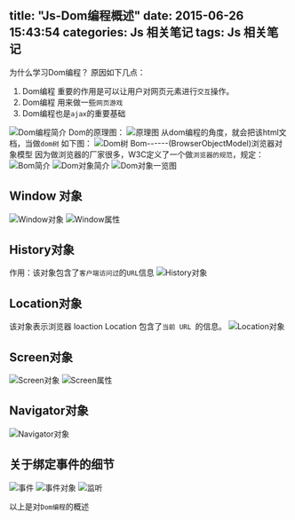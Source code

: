 title: "Js-Dom编程概述"
date: 2015-06-26 15:43:54
categories: Js 相关笔记
tags: Js 相关笔记
---
为什么学习Dom编程？
原因如下几点：
1.  Dom编程 重要的作用是可以让用户对网页元素进行`交互`操作。
2.  Dom编程 用来做一些`网页游戏`
3.  Dom编程也是`ajax`的重要基础
<!--more-->
![Dom编程简介](/images/dom/dom1.png)
Dom的原理图：
![原理图](/images/dom/dom2.png)
从dom编程的角度，就会把该html文档，当做`dom树` 如下图：
![Dom树](/images/dom/dom3.png)
Bom------(BrowserObjectModel)浏览器对象模型
因为做浏览器的厂家很多，W3C定义了一个做`浏览器的规范`，规定：
![Bom简介](/images/dom/dom4.png)
![Dom对象简介](/images/dom/dom5.png)
![Dom对象一览图](/images/dom/dom6.png)
## Window 对象
![Window对象](/images/dom/dom7.png)
![Window属性](/images/dom/dom8.png)
## History对象
作用：该对象包含了`客户端访问过`的`URL`信息
![History对象](/images/dom/dom9.png)
## Location对象
该对象表示浏览器 loaction
Location 包含了`当前 URL `的信息。
![Location对象](/images/dom/dom10.png)
## Screen对象
![Screen对象](/images/dom/dom11.png)
![Screen属性](/images/dom/dom12.png)
## Navigator对象
![Navigator对象](/images/dom/dom13.png)
## 关于绑定事件的细节
![事件](/images/dom/dom14.png)
![事件对象](/images/dom/dom15.png)
![监听](/images/dom/dom16.png)

以上是对`Dom编程`的概述
